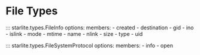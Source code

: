 # File Types

::: starlite.types.FileInfo
    options:
        members:
            - created
            - destination
            - gid
            - ino
            - islink
            - mode
            - mtime
            - name
            - nlink
            - size
            - type
            - uid

::: starlite.types.FileSystemProtocol
    options:
        members:
            - info
            - open

